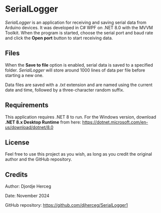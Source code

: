 # SerialLogger

*SerialLogger* is an application for receiving and saving serial data from Arduino devices.
It was developed in C# WPF on .NET 8.0 with the MVVM Toolkit.
When the program is started, choose the serial port and baud rate and click the **Open port** button to start receiving data. 

## Files

When the **Save to file** option is enabled, serial data is saved to a specified folder. *SerialLogger* will store around 1000 lines of data per file before starting a new one.

Data files are saved with a *.txt* extension and are named using the current date and time, followed by a three-character random suffix.

## Requirements

This application requires .NET 8 to run.
For the Windows version, download **.NET 8.x Desktop Runtime** from here:
https://dotnet.microsoft.com/en-us/download/dotnet/8.0

## License

Feel free to use this project as you wish, as long as you credit the original author and the GitHub repository.


## Credits

Author: Djordje Herceg

Date: November 2024

GitHub repository: https://github.com/djherceg/SerialLogger1